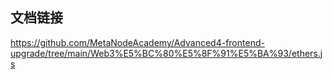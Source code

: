 ## 文档链接

https://github.com/MetaNodeAcademy/Advanced4-frontend-upgrade/tree/main/Web3%E5%BC%80%E5%8F%91%E5%BA%93/ethers.js
